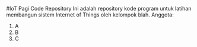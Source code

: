 #IoT Pagi Code Repository
Ini adalah repository kode program untuk latihan membangun sistem Internet of Things oleh kelompok blah.
Anggota:
1. A
2. B
3. C